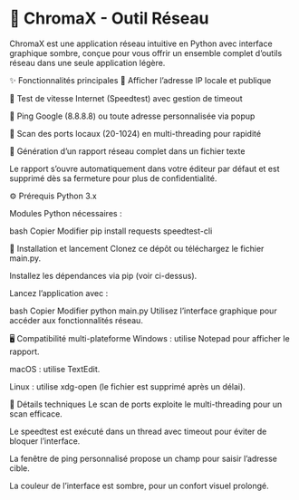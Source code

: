 # 🚀 ChromaX - Outil Réseau
ChromaX est une application réseau intuitive en Python avec interface graphique sombre, conçue pour vous offrir un ensemble complet d’outils réseau dans une seule application légère.

✨ Fonctionnalités principales
🔹 Afficher l’adresse IP locale et publique

🔹 Test de vitesse Internet (Speedtest) avec gestion de timeout

🔹 Ping Google (8.8.8.8) ou toute adresse personnalisée via popup

🔹 Scan des ports locaux (20-1024) en multi-threading pour rapidité

🔹 Génération d’un rapport réseau complet dans un fichier texte

Le rapport s’ouvre automatiquement dans votre éditeur par défaut et est supprimé dès sa fermeture pour plus de confidentialité.

⚙️ Prérequis
Python 3.x

Modules Python nécessaires :

bash
Copier
Modifier
pip install requests speedtest-cli

🚀 Installation et lancement
Clonez ce dépôt ou téléchargez le fichier main.py.

Installez les dépendances via pip (voir ci-dessus).

Lancez l’application avec :

bash
Copier
Modifier
python main.py
Utilisez l’interface graphique pour accéder aux fonctionnalités réseau.

🖥️ Compatibilité multi-plateforme
Windows : utilise Notepad pour afficher le rapport.

macOS : utilise TextEdit.

Linux : utilise xdg-open (le fichier est supprimé après un délai).

🔧 Détails techniques
Le scan de ports exploite le multi-threading pour un scan efficace.

Le speedtest est exécuté dans un thread avec timeout pour éviter de bloquer l’interface.

La fenêtre de ping personnalisé propose un champ pour saisir l’adresse cible.

La couleur de l’interface est sombre, pour un confort visuel prolongé.

